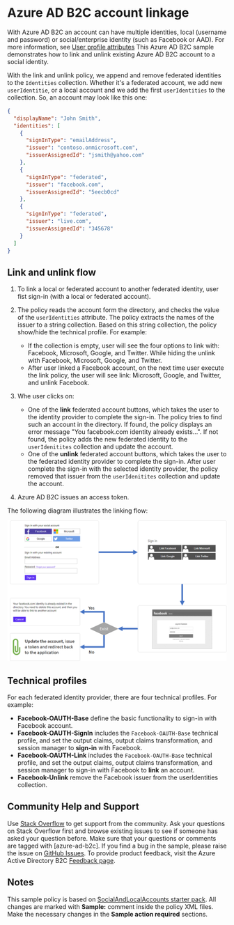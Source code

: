 # Azure AD B2C account linkage

With Azure AD B2C an account can have multiple identities, local (username and password) or social/enterprise identity (such as Facebook or AAD). For more information, see [User profile attributes](https://docs.microsoft.com/azure/active-directory-b2c/user-profile-attributes) This Azure AD B2C sample demonstrates how to link and unlink existing Azure AD B2C account to a social identity.

With the link and unlink policy, we append and remove federated identities to the `Identities` collection. Whether it's a federated account, we add new `userIdentitie`, or a local account and we add the first `userIdentities` to the collection. So, an account may look like this one:
```JSON
{
  "displayName": "John Smith",
  "identities": [
    {
      "signInType": "emailAddress",
      "issuer": "contoso.onmicrosoft.com",
      "issuerAssignedId": "jsmith@yahoo.com"
    },
    {
      "signInType": "federated",
      "issuer": "facebook.com",
      "issuerAssignedId": "5eecb0cd"
    },
    {
      "signInType": "federated",
      "issuer": "live.com",
      "issuerAssignedId": "345678"
    }
  ]
}
```


## Link and unlink flow

1. To link a local or federated account to another federated identity, user fist sign-in (with a local or federated account).

1. The policy reads the account form the directory, and checks the value of the `userIdentities` attribute.  The policy extracts the names of the issuer to a string collection. Based on this string collection, the policy show/hide the technical profile. For example:

    - If the collection is empty, user will see the four options to link with: Facebook, Microsoft, Google, and Twitter. While hiding the unlink with Facebook, Microsoft, Google, and Twitter. 
    - After user linked a Facebook account, on the next time user execute the link policy, the user will see link: Microsoft, Google, and Twitter, and unlink Facebook.
1. Whe user clicks on:
    - One of the **link** federated account buttons, which takes the user to the identity provider to complete the sign-in. The policy tries to find such an account in the directory. If found, the policy displays an error message "You facebook.com identity already exists...". If not found, the policy adds the new federated identity to the `userIdenitites` collection and update the account.
    - One of the **unlink** federated account buttons, which takes the user to the federated identity provider to complete the sign-in. After user complete the sign-in with the selected identity provider, the policy removed that issuer from the  `userIdenitites` collection and update the account.

1. Azure AD B2C issues an access token.

The following diagram illustrates the linking flow:

![Link flow](media/link-flow.png)


## Technical profiles

For each federated identity provider, there are four technical profiles. For example:

- **Facebook-OAUTH-Base** define the basic functionality to sign-in with Facebook account.
- **Facebook-OAUTH-SignIn** includes the `Facebook-OAUTH-Base` technical profile, and set the output claims, output claims transformation, and session manager to **sign-in** with Facebook.
- **Facebook-OAUTH-Link** includes the `Facebook-OAUTH-Base` technical profile, and set the output claims, output claims transformation, and session manager to sign-in with Facebook to **link** an account.
- **Facebook-Unlink** remove the Facebook issuer from the userIdentities collection.

## Community Help and Support

Use [Stack Overflow](https://stackoverflow.com/questions/tagged/azure-ad-b2c) to get support from the community. Ask your questions on Stack Overflow first and browse existing issues to see if someone has asked your question before. Make sure that your questions or comments are tagged with [azure-ad-b2c].
If you find a bug in the sample, please raise the issue on [GitHub Issues](https://github.com/azure-ad-b2c/samples/issues).
To provide product feedback, visit the Azure Active Directory B2C [Feedback page](https://feedback.azure.com/forums/169401-azure-active-directory?category_id=160596).

## Notes

This sample policy is based on [SocialAndLocalAccounts starter pack](https://github.com/Azure-Samples/active-directory-b2c-custom-policy-starterpack/tree/master/SocialAndLocalAccounts). All changes are marked with **Sample:** comment inside the policy XML files. Make the necessary changes in the **Sample action required** sections. 
